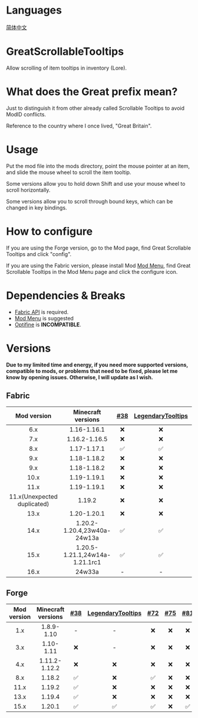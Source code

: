 # Languages
[简体中文](README/zh_cn.md)

# GreatScrollableTooltips
Allow scrolling of item tooltips in inventory (Lore).

# What does the Great prefix mean?
Just to distinguish it from other already called Scrollable Tooltips to avoid ModID conflicts.

Reference to the country where I once lived, "Great Britain".

# Usage
Put the mod file into the mods directory, point the mouse pointer at an item, and slide the mouse wheel to scroll the item tooltip.

Some versions allow you to hold down Shift and use your mouse wheel to scroll horizontally.

Some versions allow you to scroll through bound keys, which can be changed in key bindings.

# How to configure
If you are using the Forge version, go to the Mod page, find Great Scrollable Tooltips and click "config".

If you are using the Fabric version, please install Mod [Mod Menu](https://modrinth.com/mod/modmenu), find Great Scrollable Tooltips in the Mod Menu page and click the configure icon.

# Dependencies & Breaks
- [Fabric API](https://modrinth.com/mod/fabric-api) is required.
- [Mod Menu](https://modrinth.com/mod/modmenu) is suggested
- [Optifine](https://optifine.net/) is **INCOMPATIBLE**.

# Versions
**Due to my limited time and energy, if you need more supported versions, compatible to mods, or problems that need to be fixed, please let me know by opening issues. Otherwise, I will update as I wish.**

## Fabric
|         Mod version         |       Minecraft versions       | [#38](https://github.com/flowerinsnow-lights-opensource/GreatScrollableTooltips/issues/38) | [LegendaryTooltips](https://github.com/AHilyard/LegendaryTooltips) | [#72](https://github.com/flowerinsnow-lights-opensource/GreatScrollableTooltips/issues/72) | [#75](https://github.com/flowerinsnow-lights-opensource/GreatScrollableTooltips/issues/75) | [AppleSkin](https://github.com/squeek502/AppleSkin) |
| :-------------------------: | :----------------------------: | :----------------------------------------------------------------------------------------: | :----------------------------------------------------------------: | :----------------------------------------------------------------------------------------: | :----------------------------------------------------------------------------------------: | :-------------------------------------------------: |
|             6.x             |          1.16-1.16.1           |                                             ❌                                              |                                 ❌                                  |                                             ❌                                              |                                             ❌                                              |                          ❌                          |
|             7.x             |         1.16.2-1.16.5          |                                             ❌                                              |                                 ❌                                  |                                             ❌                                              |                                             ❌                                              |                          ❌                          |
|             8.x             |          1.17-1.17.1           |                                             ✅                                              |                                 ✅                                  |                                             ✅                                              |                                             ✅                                              |                          ✅                          |
|             9.x             |          1.18-1.18.2           |                                             ❌                                              |                                 ❌                                  |                                             ❌                                              |                                             ❌                                              |                          ❌                          |
|             9.x             |          1.18-1.18.2           |                                             ❌                                              |                                 ❌                                  |                                             ❌                                              |                                             ❌                                              |                          ❌                          |
|            10.x             |          1.19-1.19.1           |                                             ❌                                              |                                 ❌                                  |                                             ❌                                              |                                             ❌                                              |                          ❌                          |
|            11.x             |          1.19-1.19.1           |                                             ❌                                              |                                 ❌                                  |                                             ❌                                              |                                             ❌                                              |                          ❌                          |
| 11.x(Unexpected duplicated) |             1.19.2             |                                             ❌                                              |                                 ❌                                  |                                             ❌                                              |                                             ❌                                              |                          ❌                          |
|            13.x             |          1.20-1.20.1           |                                             ❌                                              |                                 ❌                                  |                                             ❌                                              |                                             ❌                                              |                          ❌                          |
|            14.x             |  1.20.2-1.20.4,23w40a-24w13a   |                                             ✅                                              |                                 ✅                                  |                                             ✅                                              |                                             ✅                                              |                          ❌                          |
|            15.x             | 1.20.5-1.21.1,24w14a-1.21.1rc1 |                                             ✅                                              |                                 ✅                                  |                                             ✅                                              |                                             ✅                                              |                          ✅                          |
|            16.x             |             24w33a             |                                             -                                              |                                 -                                  |                                             ✅                                              |                                             ❌                                              |                          ❌                          |

## Forge
| Mod version | Minecraft versions | [#38](https://github.com/flowerinsnow-lights-opensource/GreatScrollableTooltips/issues/38) | [LegendaryTooltips](https://github.com/AHilyard/LegendaryTooltips) | [#72](https://github.com/flowerinsnow-lights-opensource/GreatScrollableTooltips/issues/72) | [#75](https://github.com/flowerinsnow-lights-opensource/GreatScrollableTooltips/issues/75) | [#81](https://github.com/flowerinsnow-lights-opensource/GreatScrollableTooltips/issues/81) | [#82](https://github.com/flowerinsnow-lights-opensource/GreatScrollableTooltips/issues/82) |
| :---------: | :----------------: | :----------------------------------------------------------------------------------------: | :----------------------------------------------------------------: | :----------------------------------------------------------------------------------------: | :----------------------------------------------------------------------------------------: | :----------------------------------------------------------------------------------------: | :----------------------------------------------------------------------------------------: |
|     1.x     |     1.8.9-1.10     |                                             -                                              |                                 -                                  |                                             ❌                                              |                                             ❌                                              |                                             ❌                                              |                                             ❌                                              |
|     3.x     |     1.10-1.11      |                                             ❌                                              |                                 -                                  |                                             ❌                                              |                                             ❌                                              |                                             ❌                                              |                                             ❌                                              |
|     4.x     |   1.11.2-1.12.2    |                                             ❌                                              |                                 ❌                                  |                                             ❌                                              |                                             ❌                                              |                                             ❌                                              |                                             ❌                                              |
|     8.x     |       1.18.2       |                                             ✅                                              |                                 ❌                                  |                                             ✅                                              |                                             ❌                                              |                                             ❌                                              |                                             ❌                                              |
|    11.x     |       1.19.2       |                                             ✅                                              |                                 ❌                                  |                                             ❌                                              |                                             ❌                                              |                                             ❌                                              |                                             ❌                                              |
|    13.x     |       1.19.4       |                                             ✅                                              |                                 ❌                                  |                                             ❌                                              |                                             ❌                                              |                                             ❌                                              |                                             ❌                                              |
|    15.x     |       1.20.1       |                                             ✅                                              |                                 ✅                                  |                                             ✅                                              |                                             ❌                                              |                                             ✅                                              |                                             ✅                                              |
